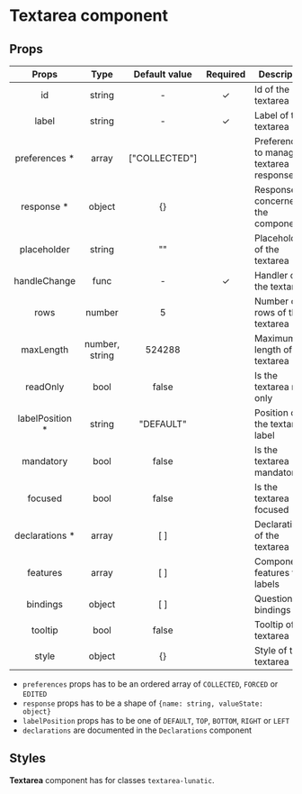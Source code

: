 # Textarea component

## Props

|      Props       |      Type      | Default value | Required | Description                             |
| :--------------: | :------------: | :-----------: | :------: | --------------------------------------- |
|        id        |     string     |       -       |    ✓     | Id of the textarea                      |
|      label       |     string     |       -       |    ✓     | Label of the textarea                   |
|  preferences \*  |     array      | ["COLLECTED"] |          | Preferences to manage textarea response |
|   response \*    |     object     |      {}       |          | Response concerned by the component     |
|   placeholder    |     string     |      ""       |          | Placeholder of the textarea             |
|   handleChange   |      func      |       -       |    ✓     | Handler of the textarea                 |
|       rows       |     number     |       5       |          | Number of rows of the textarea          |
|    maxLength     | number, string |    524288     |          | Maximum length of the textarea          |
|     readOnly     |      bool      |     false     |          | Is the textarea read only               |
| labelPosition \* |     string     |   "DEFAULT"   |          | Position of the textarea label          |
|     mandatory     |      bool      |     false     |          | Is the textarea mandatory                |
|     focused      |      bool      |     false     |          | Is the textarea focused                 |
| declarations \*  |     array      |      [ ]      |          | Declarations of the textarea            |
|     features     |     array      |      [ ]      |          | Component features for labels           |
|     bindings     |     object     |      [ ]      |          | Questionnaire bindings                  |
|     tooltip      |      bool      |     false     |          | Tooltip of the textarea                 |
|      style       |     object     |      {}       |          | Style of the textarea                   |

- `preferences` props has to be an ordered array of `COLLECTED`, `FORCED` or `EDITED`
- `response` props has to be a shape of `{name: string, valueState: object}`
- `labelPosition` props has to be one of `DEFAULT`, `TOP`, `BOTTOM`, `RIGHT` or `LEFT`
- `declarations` are documented in the `Declarations` component

## Styles

**Textarea** component has for classes `textarea-lunatic`.
